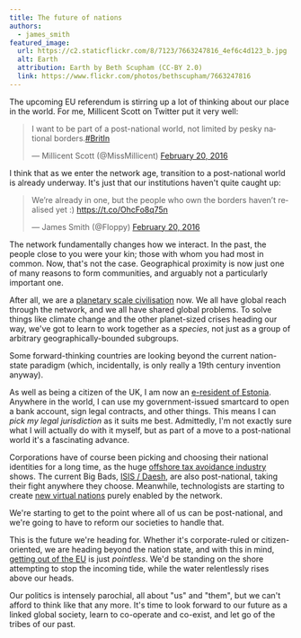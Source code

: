 ```yaml
---
title: The future of nations 
authors:
  - james_smith
featured_image:
  url: https://c2.staticflickr.com/8/7123/7663247816_4ef6c4d123_b.jpg
  alt: Earth
  attribution: Earth by Beth Scupham (CC-BY 2.0)
  link: https://www.flickr.com/photos/bethscupham/7663247816
---
```


The upcoming EU referendum is stirring up a lot of thinking about our place in the world. For me, Millicent Scott on Twitter put it very well:

<blockquote class="twitter-tweet" data-lang="en-gb"><p lang="en" dir="ltr">I want to be part of a post-national world, not limited by pesky national borders.<a href="https://twitter.com/hashtag/BritIn?src=hash">#BritIn</a></p>&mdash; Millicent Scott (@MissMillicent) <a href="https://twitter.com/MissMillicent/status/701003107761844224">February 20, 2016</a></blockquote>
<script async src="//platform.twitter.com/widgets.js" charset="utf-8"></script>

I think that as we enter the network age, transition to a post-national world is already underway. It's just that our institutions haven't quite caught up:

<blockquote class="twitter-tweet" data-lang="en-gb"><p lang="en" dir="ltr">We’re already in one, but the people who own the borders haven’t realised yet :) <a href="https://t.co/OhcFo8q75n">https://t.co/OhcFo8q75n</a></p>&mdash; James Smith (@Floppy) <a href="https://twitter.com/Floppy/status/701014372139843584">February 20, 2016</a></blockquote>
<script async src="//platform.twitter.com/widgets.js" charset="utf-8"></script>

The network fundamentally changes how we interact. In the past, the people close to you were your kin; those with whom you had most in common. Now, that's not the case. Geographical proximity is now just one of many reasons to form communities, and arguably not a particularly important one.

After all, we are a [planetary scale civilisation](https://en.wikipedia.org/wiki/Kardashev_scale) now. We all have global reach through the network, and we all have shared global problems. To solve things like climate change and the other planet-sized crises heading our way, we've got to learn to work together as a *species*, not just as a group of arbitrary geographically-bounded subgroups.

Some forward-thinking countries are looking beyond the current nation-state paradigm (which, incidentally, is only really a 19th century invention anyway).

As well as being a citizen of the UK, I am now an [e-resident of Estonia](https://e-estonia.com/e-residents/about/). Anywhere in the world, I can use my government-issued smartcard to open a bank account, sign legal contracts, and other things. This means I can *pick my legal jurisdiction* as it suits me best. Admittedly, I'm not exactly sure what I will actually do with it myself, but as part of a move to a post-national world it's a fascinating advance.

Corporations have of course been picking and choosing their national identities for a long time, as the huge [offshore tax avoidance industry](https://opencorporates.com/viz/financial/index.html) shows. The current Big Bads, [ISIS / Daesh](https://en.wikipedia.org/wiki/Islamic_State_of_Iraq_and_the_Levant), are also post-national, taking their fight anywhere they choose. Meanwhile, technologists are starting to create [new virtual nations](https://bitnation.co/) purely enabled by the network.

We're starting to get to the point where all of us can be post-national, and we're going to have to reform our societies to handle that.

This is the future we're heading for. Whether it's corporate-ruled or citizen-oriented, we are heading beyond the nation state, and with this in mind,  [getting out of the EU](/news/2016/02/20/euref-yes-to-europe.html) is just *pointless*. We'd be standing on the shore attempting to stop the incoming tide, while the water relentlessly rises above our heads.

Our politics is intensely parochial, all about "us" and "them", but we can't afford to think like that any more. It's time to look forward to our future as a linked global society, learn to co-operate and co-exist, and let go of the tribes of our past.